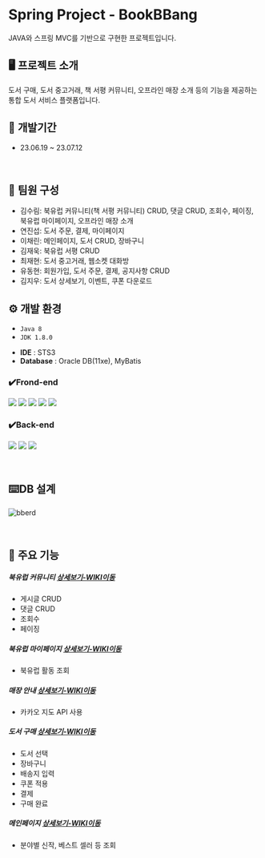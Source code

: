 # Spring Project - BookBBang
JAVA와 스프링 MVC를 기반으로 구현한 프로젝트입니다.
<br/>

## 🖥 프로젝트 소개
도서 구매, 도서 중고거래, 책 서평 커뮤니티, 오프라인 매장 소개 등의 기능을 제공하는 통합 도서 서비스 플랫폼입니다.
<br/>


## 📅 개발기간
* 23.06.19 ~ 23.07.12  
<br/>

## :two_men_holding_hands: 팀원 구성
 - 김수림: 북유럽 커뮤니티(책 서평 커뮤니티) CRUD, 댓글 CRUD, 조회수, 페이징, 북유럽 마이페이지, 오프라인 매장 소개
 - 연진섭: 도서 주문, 결제, 마이페이지
 - 이채린: 메인페이지, 도서 CRUD, 장바구니
 - 김재욱: 북유럽 서평 CRUD
 - 최재현: 도서 중고거래, 웹소켓 대화방
 - 유동현: 회원가입, 도서 주문, 결제, 공지사항 CRUD
 - 김지우: 도서 상세보기, 이벤트, 쿠폰 다운로드
  
## ⚙ 개발 환경
* `Java 8`
* `JDK 1.8.0`
- **IDE** : STS3
- **Database** : Oracle DB(11xe), MyBatis


### ✔️Frond-end
<img src="https://img.shields.io/badge/HTML-E34F26?style=for-the-badge&logo=HTML5&logoColor=white"> <img src="https://img.shields.io/badge/Css-1572B6?style=for-the-badge&logo=Css3&logoColor=white"> <img src="https://img.shields.io/badge/JavaScript-F7DF1E?style=for-the-badge&logo=JavaScript&logoColor=white"> <img src="https://img.shields.io/badge/jquery-0769AD?style=for-the-badge&logo=jquery&logoColor=white"> <img src="https://img.shields.io/badge/bootstrap-7952B3?style=for-the-badge&logo=bootstrap&logoColor=white">
### ✔️Back-end
<img src="https://img.shields.io/badge/JAVA-007396?style=for-the-badge&logo=java&logoColor=white"> <img src="https://img.shields.io/badge/spring-6DB33F?style=for-the-badge&logo=spring&logoColor=white"> <img src="https://img.shields.io/badge/oracle-F80000?style=for-the-badge&logo=oracle&logoColor=white">
</br>

</br>

## :keyboard:DB 설계
![bberd](https://github.com/tnfladl9926/Bookbbang-Spring/assets/134984241/1d63244f-f092-4164-acb5-3b157649a52e)

</br>

## 📌 주요 기능

##### 북유럽 커뮤니티 [상세보기-WIKI이동](https://github.com/tnfladl9926/Bookbbang-spring/wiki/%EC%A3%BC%EC%9A%94-%EA%B8%B0%EB%8A%A5-%EC%86%8C%EA%B0%9C(%EB%B6%81%EC%9C%A0%EB%9F%BD-%EC%BB%A4%EB%AE%A4%EB%8B%88%ED%8B%B0))
  - 게시글 CRUD
  - 댓글 CRUD
  - 조회수
  - 페이징

##### 북유럽 마이페이지 [상세보기-WIKI이동](https://github.com/tnfladl9926/Bookbbang-spring/wiki/%EC%A3%BC%EC%9A%94-%EA%B8%B0%EB%8A%A5-%EC%86%8C%EA%B0%9C(%EB%B6%81%EC%9C%A0%EB%9F%BD-%EB%A7%88%EC%9D%B4%ED%8E%98%EC%9D%B4%EC%A7%80))
  - 북유럽 활동 조회

##### 매장 안내 [상세보기-WIKI이동](https://github.com/tnfladl9926/Bookbbang-spring/wiki/%EC%A3%BC%EC%9A%94-%EA%B8%B0%EB%8A%A5-%EC%86%8C%EA%B0%9C(%EB%A7%A4%EC%9E%A5-%EC%95%88%EB%82%B4))
  - 카카오 지도 API 사용

##### 도서 구매 [상세보기-WIKI이동](https://github.com/tnfladl9926/Bookbbang-spring/wiki/%EC%A3%BC%EC%9A%94-%EA%B8%B0%EB%8A%A5-%EC%86%8C%EA%B0%9C(%EB%8F%84%EC%84%9C-%EA%B5%AC%EB%A7%A4))
  - 도서 선택
  - 장바구니
  - 배송지 입력
  - 쿠폰 적용
  - 결제
  - 구매 완료

##### 메인페이지 [상세보기-WIKI이동](https://github.com/tnfladl9926/Bookbbang-spring/wiki/%EC%A3%BC%EC%9A%94-%EA%B8%B0%EB%8A%A5-%EC%86%8C%EA%B0%9C(%EB%A9%94%EC%9D%B8-%ED%8E%98%EC%9D%B4%EC%A7%80))
  - 분야별 신작, 베스트 셀러 등 조회
